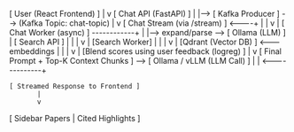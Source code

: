 [ User (React Frontend) ]
           |
           v
    [ Chat API (FastAPI) ]
           |
           |--> [ Kafka Producer ] --> (Kafka Topic: chat-topic)
           |
           v
    [ Chat Stream (via /stream) ]  <----+
           |                            |
           v                            |
    [ Chat Worker (async) ] ------------+
           |
           |--> expand/parse --> [ Ollama (LLM) ]
                     |
                 [ Search API ]
           |         |
           |         v
           |     [Search Worker]
           |         |
           |         v
           |     [Qdrant (Vector DB) ] <--- embeddings
           |         |
           |         v
           |     [Blend scores using user feedback (logreg) ]
           |
           v
[ Final Prompt + Top-K Context Chunks ] --> [ Ollama / vLLM (LLM Call) ]
                                                    |
                                                    |
                                      <-------------+

    [ Streamed Response to Frontend ]
           |
           v
  [ Sidebar Papers | Cited Highlights ]

